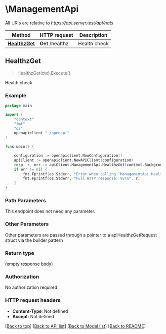 # \ManagementApi

All URIs are relative to *https://api.server.test/api/nats*

Method | HTTP request | Description
------------- | ------------- | -------------
[**HealthzGet**](ManagementApi.md#HealthzGet) | **Get** /healthz | Health check



## HealthzGet

> HealthzGet(ctx).Execute()

Health check



### Example

```go
package main

import (
    "context"
    "fmt"
    "os"
    openapiclient "./openapi"
)

func main() {

    configuration := openapiclient.NewConfiguration()
    apiClient := openapiclient.NewAPIClient(configuration)
    resp, r, err := apiClient.ManagementApi.HealthzGet(context.Background()).Execute()
    if err != nil {
        fmt.Fprintf(os.Stderr, "Error when calling `ManagementApi.HealthzGet``: %v\n", err)
        fmt.Fprintf(os.Stderr, "Full HTTP response: %v\n", r)
    }
}
```

### Path Parameters

This endpoint does not need any parameter.

### Other Parameters

Other parameters are passed through a pointer to a apiHealthzGetRequest struct via the builder pattern


### Return type

 (empty response body)

### Authorization

No authorization required

### HTTP request headers

- **Content-Type**: Not defined
- **Accept**: Not defined

[[Back to top]](#) [[Back to API list]](../README.md#documentation-for-api-endpoints)
[[Back to Model list]](../README.md#documentation-for-models)
[[Back to README]](../README.md)

